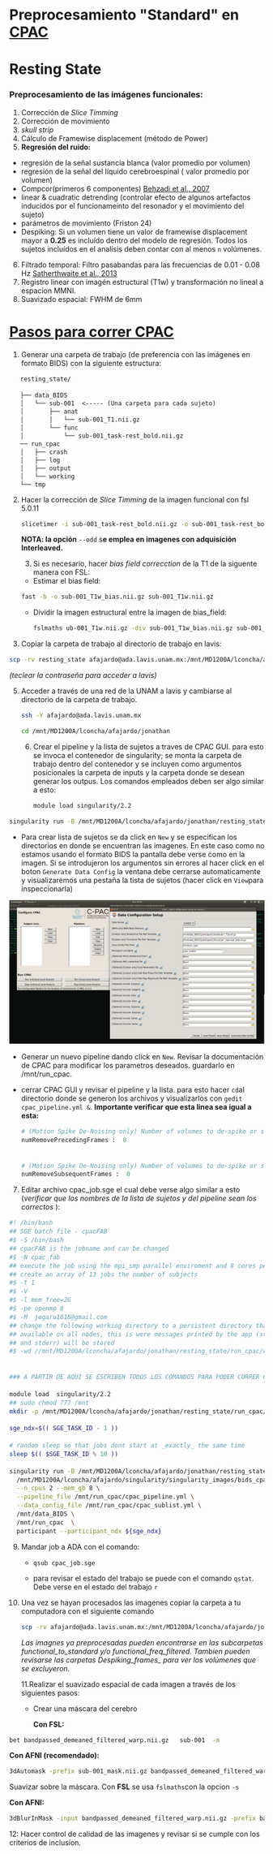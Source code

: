

# Preprocesamiento "Standard" en [CPAC](https://fcp-indi.github.io/docs/user/index.html)

# Resting State

### **Preprocesamiento de las imágenes funcionales**:

1. Corrección de *Slice Timming*
2. Corrección de movimiento
3. *skull strip*
4. Cálculo de Framewise displacement (método de Power)
5. **Regresión del ruido:**
- regresión de la señal sustancia blanca (valor promedio por volumen)
- regresión de la señal del líquido cerebroespinal ( valor promedio por volumen)
- Compcor(primeros 6 componentes) [Behzadi et al., 2007](https://www.sciencedirect.com/science/article/pii/S1053811907003837?via%3Dihub)
- linear & cuadratic detrending (controlar efecto de algunos artefactos inducidos por el funcionameinto del resonador y el movimiento del sujeto)
- parámetros de movimiento (Friston 24)
- Despiking: Si un volumen tiene un valor de framewise displacement mayor a **0.25**  es incluído dentro del modelo de regresión. Todos los sujetos incluídos en el analísis deben contar con al menos `n` volúmenes.
6. Filtrado temporal: Filtro pasabandas para las frecuencias de 0.01 - 0.08 Hz [Satherthwaite et al., 2013](https://www.sciencedirect.com/science/article/pii/S1053811912008609?via%3Dihub)
7. Registro linear con imagén estructural (T1w) y transformación no lineal a espacion MMNI.
8. Suavizado espacial: FWHM de 6mm


# <u>Pasos para correr [CPAC](http://fcp-indi.github.io/docs/user/index.html)</u>



1.  Generar una carpeta de trabajo (de preferencia con las imágenes en formato BIDS) con la siguiente estructura:
```
   resting_state/

   ├── data_BIDS
   │   └── sub-001  <----- (Una carpeta para cada sujeto)
   │       ├── anat
   │       │   └── sub-001_T1.nii.gz
   │       └── func
   │           └── sub-001_task-rest_bold.nii.gz
   ── run_cpac
   │   ├── crash
   │   ├── log
   │   ├── output
   │   └── working
   └── tmp
   ```
2. Hacer la corrección de *Slice Timming*  de la imagen funcional con fsl 5.0.11

   ```bash
   slicetimer -i sub-001_task-rest_bold.nii.gz -o sub-001_task-rest_bold.nii_stc.gz --odd
   ```

   **NOTA: la opción** `--odd`  s**e emplea en imagenes con adquisición Interleaved.**     

   3.  Si es necesario, hacer *bias field correcction* de la T1 de la siguente manera con FSL:

      - Estimar el bias field:

      ```bash
      fast -b -o sub-001_T1w_bias.nii.gz sub-001_T1w.nii.gz
      ```

   - Dividir la imagen estructural entre la imagen de bias_field:

     ```bash
     fslmaths ub-001_T1w.nii.gz -div sub-001_T1w_bias.nii.gz sub-001_T1w_bcorr.nii.gz
     ```

4.  Copiar la carpeta de trabajo al directorio de trabajo en lavis:

   ```bash
   scp -rv resting_state afajardo@ada.lavis.unam.mx:/mnt/MD1200A/lconcha/afajardo/jonathan
   ```

   *(teclear la contraseña para acceder a lavis)*

5. Acceder a través de una red de la UNAM a lavis y cambiarse al directorio de la carpeta de trabajo.

   ``` bash
   ssh -Y afajardo@ada.lavis.unam.mx
   ```

   ```bash
   cd /mnt/MD1200A/lconcha/afajardo/jonathan
   ```

   6. Crear el pipeline y la lista de sujetos a traves de CPAC GUI. para esto se invoca el contenedor de singularity; se monta la carpeta de trabajo dentro del contenedor y se incluyen como argumentos posicionales la carpeta de inputs y la carpeta donde se desean generar los outpus. Los comandos empleados deben ser algo similar a esto:

      ```bash
      module load singularity/2.2
      ```

``` bash
singularity run -B /mnt/MD1200A/lconcha/afajardo/jonathan/resting_state/:/mnt -B /mnt/MD1200A/lconcha/afajardo/jonathan/resting_state/tmp:/scratch /mnt/MD1200A/lconcha/afajardo/singularity/singularity_images/bids_cpac-2018-05-30-c1f62374f539.img --skip_bids_validator /mnt/data_BIDS /mnt/run_cpac GUI

```

- Para crear lista de sujetos se da click en `New` y se  especifican los directorios en donde se encuentran las imagenes. En este caso como no estamos usando el formato BIDS la pantalla debe verse como en la imagen. Si se introdujeron los argumentos sin errores al hacer click en el boton  `Generate Data Config` la ventana debe cerrarse automaticamente y visualizaremos una pestaña la tista de sujetos (hacer click en `View`para inspeccionarla)

![alt text](https://github.com/jogaru1818/fMRI/blob/master/GUI.png)

- Generar un nuevo pipeline dando click en `New`. Revisar la documentación de CPAC para modificar los parametros deseados. guardarlo en /mnt/run_cpac.

- cerrar CPAC GUI y revisar  el pipeline y la lista. para esto hacer `cd`al directorio donde se generon los archivos y visualizarlos con `gedit cpac_pipeline.yml &`. **Importante verificar que esta linea sea igual a esta:** 

  ```python
  # (Motion Spike De-Noising only) Number of volumes to de-spike or scrub preceding a volume with excessive FD.
  numRemovePrecedingFrames :  0
  
  
  # (Motion Spike De-Noising only) Number of volumes to de-spike or scrub subsequent to a volume with excessive FD.
  numRemoveSubsequentFrames :  0
  
  ```

7. Editar archivo cpac_job.sge el cual debe verse algo similar a esto (*verificar que los nombres de la lista de sujetos y del pipeline sean los correctos* ): 

```bash
#! /bin/bash
## SGE batch file - cpacFAB
#$ -S /bin/bash
## cpacFAB is the jobname and can be changed
#$ -N cpac_fab
## execute the job using the mpi_smp parallel enviroment and 8 cores per job
## create an array of 13 jobs the number of subjects
#$ -t 1                                                                                   #ESTO LO DEBES MODIFICAR Y PONER EL NUMERO DE TRABAJOS (1 - "numero de imagenes que se van a procesar")
#$ -V
#$ -l mem_free=2G
#$ -pe openmp 8
#$ -M  jogaru1818@gmail.com                                                                         ### ESCRIBIR AQUI TU DIRECCIÓN DE CORREO ELECTRÓNICO
## change the following working directory to a persistent directory that is
## available on all nodes, this is were messages printed by the app (stdout
## and stderr) will be stored
#$ -wd //mnt/MD1200A/lconcha/afajardo/jonathan/resting_state/run_cpac/working                                       ## ESTO SE DEBE MODIFICAR


### A PARTIR DE AQUI SE ESCRIBEN TODOS LOS COMANDOS PARA PODER CORRER CPAC

module load  singularity/2.2
## sudo chmod 777 /mnt
mkdir -p /mnt/MD1200A/lconcha/afajardo/jonathan/resting_state/run_cpac/log/reports                 

sge_ndx=$(( SGE_TASK_ID - 1 ))

# random sleep so that jobs dont start at _exactly_ the same time
sleep $(( $SGE_TASK_ID % 10 ))

singularity run -B /mnt/MD1200A/lconcha/afajardo/jonathan/resting_state:/mnt -B /mnt/MD1200A/lconcha/afajardo/jonathan/resting_state/tmp:/scratch \
  /mnt/MD1200A/lconcha/afajardo/singularity/singularity_images/bids_cpac-2018-05-30-c1f62374f539.img\
  --n_cpus 2 --mem_gb 8 \
  --pipeline_file /mnt/run_cpac/cpac_pipeline.yml \
  --data_config_file /mnt/run_cpac/cpac_sublist.yml \
  /mnt/data_BIDS \
  /mnt/run_cpac  \
  participant --participant_ndx ${sge_ndx}
```



9. Mandar job a ADA con el comando: 

   - `qsub cpac_job.sge`

   - para revisar el estado del trabajo se puede con el comando `qstat`. Debe verse en el estado del trabajo `r`

10. Una vez se hayan procesados las imagenes copiar la carpeta a tu computadora con el siguiente comando

    ```bash
    scp -rv afajardo@ada.lavis.unam.mx:/mnt/MD1200A/lconcha/afajardo/jonathan/resting_state/run_cpac/output .
    ```

    *Las imagnes ya preprocesadas pueden encontrarse en las subcarpetas functional_to_standard y/o functional_freq_filtered. Tambien pueden revisarse las carpetas Despiking_frames_ para ver  los volúmenes que se excluyeron.*

    

    11.Realizar el suavizado espacial  de cada imagen a través de los siguientes pasos:

    - Crear una máscara del cerebro

      **Con FSL:**

```bash
bet bandpassed_demeaned_filtered_warp.nii.gz   sub-001  -m 
```

**Con AFNI (recomendado):** 

 ```bash
3dAutomask -prefix sub-001_mask.nii.gz bandpassed_demeaned_filtered_warp.nii.gz
 ```



Suavizar sobre la máscara. Con **FSL** se usa `fslmaths`con la opcion `-s` 

**Con AFNI:** 

```bash
3dBlurInMask -input bandpassed_demeaned_filtered_warp.nii.gz -prefix bandpassed_demeaned_filtered_warp_FWHM6.nii.gz -mask sub-001_mask.nii.gz -FWHM 6
```

12: Hacer control de calidad de las imagenes y revisar si se cumple con los criterios de inclusion.
